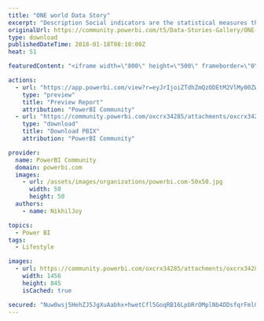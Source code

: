 ```yaml
---
title: "ONE world Data Story"
excerpt: "Description Social indicators are the statistical measures that describe social trends and conditions impacting on human well - being and overall"
originalUrl: https://community.powerbi.com/t5/Data-Stories-Gallery/ONE-world-Data-Story/m-p/340964
type: download
publishedDateTime: 2018-01-18T08:10:00Z
heat: 51

featuredContent: "<iframe width=\"800\" height=\"500\" frameborder=\"0\" src=\"https://app.powerbi.com/view?r=eyJrIjoiZTdhZmQzODEtM2VlMy00ZWNmLWJmZmMtNjg0OTRiYjM3MzdkIiwidCI6IjZiZTA0Mzc4LTY3MjUtNGUwYS1iZTc3LTllYzIwMTZkZWMzZiIsImMiOjl9\"></iframe>"

actions:
  - url: "https://app.powerbi.com/view?r=eyJrIjoiZTdhZmQzODEtM2VlMy00ZWNmLWJmZmMtNjg0OTRiYjM3MzdkIiwidCI6IjZiZTA0Mzc4LTY3MjUtNGUwYS1iZTc3LTllYzIwMTZkZWMzZiIsImMiOjl9"
    type: "preview"
    title: "Preview Report"
    attribution: "PowerBI Community"
  - url: "https://community.powerbi.com/oxcrx34285/attachments/oxcrx34285/DataStoriesGallery/1496/2/ONEworld.pbix"
    type: "download"
    title: "Download PBIX"
    attribution: "PowerBI Community"

provider:
  name: PowerBI Community
  domain: powerbi.com
  images:
    - url: /assets/images/organizations/powerbi.com-50x50.jpg
      width: 50
      height: 50
  authors:
    - name: NikhilJoy

topics:
  - Power BI
tags:
  - Lifestyle

images:
  - url: https://community.powerbi.com/oxcrx34285/attachments/oxcrx34285/DataStoriesGallery/1496/1/thumbnail.PNG
    width: 1456
    height: 845
    isCached: true

secured: "Nuw0wsj5HehZJ5JgXuAabhx+hwetCfl5GoqRB16LpbRrOMplNb4DDsfqrFmlGAdyJ4Wo3I17ruXDPGxWkJvsbBL/B1lBjKwl483t5QoqKRhvl7tWoxBUsb2M6xKJz+McWWmGhEc9SuOBcrch1swIi7zBJyg1cjyQMGes46vg9UlfORcxH7a5U6KiHxZUFVCR3kuheKacxLHGnvPXOjFNvBEZdIVQ1P55uad7ZDmoiD3Qkfz1bvaSkuJDspy000Sg7g355UEFsZVR+SdL3IB3eGb9STujXx46tx+CHwfN2geZZtnHWGrs3ilXWOxLSXwd1DPImMf2YLHCY+LJ5BuOVqlUUM//Rg4rBUCsHkBB41kruM3UkFRvMKnPgAR+5a5ThXOo7sBLTa3QgOMMdPkBd8RDT0RWNKp2I/XPGCvwDJw=;UGnGQNzceezd7Rs/aBhYqQ=="
---
```


